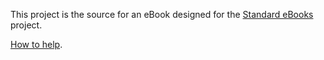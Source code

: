 This project is the source for an eBook designed for the [Standard eBooks](https://standardebooks.org/) project.

[How to help](https://standardebooks.org/contribute/producers).
